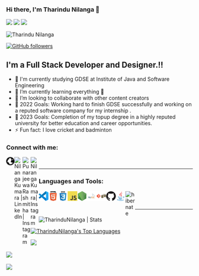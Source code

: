 ### Hi there, I'm Tharindu Nilanga 👋 




<img src="https://img.shields.io/static/v1?label=Sponsor&message=%E2%9D%A4&logo=GitHub&link=%3Curl%3E&color=f88379"> <img src="https://badges.pufler.dev/visits/M4cs/M4cs"> <img src="https://badges.pufler.dev/years/M4cs"> <p align="left"> <img src="https://komarev.com/ghpvc/?username=TharinduNilanga&label=Profile%20views&color=0e75b6&style=flat" alt="Tharindu Nilanga" /> </p>

[![GitHub followers](https://img.shields.io/github/followers/TharinduNilanga.svg?style=social&label=Follow&maxAge=2592000)](https://github.com/TharinduNilanga?tab=followers)

## I'm a Full Stack Developer and Designer.!!

- 🔭 I'm currently studying GDSE at Institute of Java and Software Engineering
- 🌱 I’m currently learning everything 🤣
- 👯 I’m looking to collaborate with other content creators
- 🥅 2022 Goals: Working hard to finish GDSE successfully and working on a reputed software company for my internship .
- 🥅 2023 Goals: Completion of my topup degree in a highly reputed university for better education and career opportunities.
- ⚡ Fun fact: I love  cricket and badminton 

### Connect with me:

<a href="https://tharindunilanga.github.io/MyProfile/">
<img align="left" alt="Nilanga Kumara" width="22px" src="https://raw.githubusercontent.com/iconic/open-iconic/master/svg/globe.svg" /></a>



<a href="https://www.linkedin.com/in/tharindu-nilanga-093082226/">
<img align="left" alt="Nilanga Kumara | LinkedIn" width="22px" src="https://cdn.jsdelivr.net/npm/simple-icons@v3/icons/linkedin.svg" /></a>

<a href="https://www.instagram.com/ni_langa/?fbclid=IwAR3s96SKjwXoGg235cSRPWhV0W-SsU7FqQBXGCSwrWX2yhRb0w98toVWXcQ">
<img align="left" alt="Punarjeewa Rashmitha | Instagram" width="22px" src="https://cdn.jsdelivr.net/npm/simple-icons@v3/icons/instagram.svg" /></a>

<a href="https://www.facebook.com/profile.php?id=100070008909827">
<img align="left" alt="Nilanga Kumara| Instagram" width="22px" src="https://cdn.jsdelivr.net/npm/simple-icons@v3/icons/facebook.svg" /></a>

<br />

---

### Languages and Tools:

<img align="left" alt="Visual Studio Code" width="26px" src="https://raw.githubusercontent.com/github/explore/80688e429a7d4ef2fca1e82350fe8e3517d3494d/topics/visual-studio-code/visual-studio-code.png" />
<img align="left" alt="HTML5" width="26px" src="https://raw.githubusercontent.com/github/explore/80688e429a7d4ef2fca1e82350fe8e3517d3494d/topics/html/html.png" />
<img align="left" alt="CSS3" width="26px" src="https://raw.githubusercontent.com/github/explore/80688e429a7d4ef2fca1e82350fe8e3517d3494d/topics/css/css.png" />
<img align="left" alt="JavaScript" width="26px" src="https://raw.githubusercontent.com/github/explore/80688e429a7d4ef2fca1e82350fe8e3517d3494d/topics/javascript/javascript.png" />
<img align="left" alt="Node.js" width="26px" src="https://raw.githubusercontent.com/github/explore/80688e429a7d4ef2fca1e82350fe8e3517d3494d/topics/nodejs/nodejs.png" />
<img align="left" alt="MySQL" width="26px" src="https://raw.githubusercontent.com/github/explore/80688e429a7d4ef2fca1e82350fe8e3517d3494d/topics/mysql/mysql.png" />
<img align="left" alt="Git" width="26px" src="https://raw.githubusercontent.com/github/explore/80688e429a7d4ef2fca1e82350fe8e3517d3494d/topics/git/git.png" />
<img align="left" alt="GitHub" width="26px" src="https://raw.githubusercontent.com/github/explore/78df643247d429f6cc873026c0622819ad797942/topics/github/github.png" />
<img align="left" alt="java" width="26px" src="https://raw.githubusercontent.com/devicons/devicon/master/icons/java/java-original.svg" />
<img align="left"  alt="hibernate" width="26px" src="https://www.vectorlogo.zone/logos/hibernate/hibernate-icon.svg" />

<br />
<br />

---

<p align="left"> <img src="https://github-readme-stats.vercel.app/api?username=TharinduNilanga&show_icons=true&theme=gotham" alt="TharinduNilanga | Stats" />

[comment]: <> (<p align="left"> <img src="https://github-readme-stats.vercel.app/api/top-langs/?username=TharinduNilanga&langs_count=5&theme=gotham" alt="TharinduNilanga | My GitHub Language Stats" />)
<p align="left"> <a href="https://github.com/TharinduNilanga/github-readme-stats"><img alt="TharinduNilanga's Top Languages" src="https://github-readme-stats.vercel.app/api/top-langs/?username=TharinduNilanga&langs_count=8&layout=compact&theme=gotham&hide_border=true&bg_color=1F222E&title_color=F85D7F&icon_color=F8D866&hide=Jupyter%20Notebook" height="192px"/></a> </p>

[![](https://github-readme-streak-stats.herokuapp.com?user=TharinduNilanga&theme=soft-green)](https://git.io/streak-stats)

![](https://github-profile-summary-cards.vercel.app/api/cards/profile-details?username=TharinduNilanga&theme=monokai)

![](https://github-profile-summary-cards.vercel.app/api/cards/stats?username=TharinduNilanga&theme=monokai)

